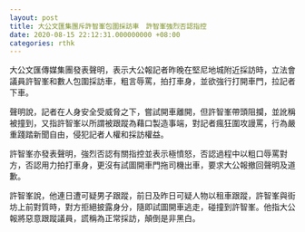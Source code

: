 ```yaml
---
layout: post
title: 大公文匯集團斥許智峯包圍採訪車　許智峯強烈否認指控
date: 2020-08-15 22:12:31.000000000 +08:00
categories: rthk
---
```


大公文匯傳媒集團發表聲明，表示大公報記者昨晚在堅尼地城附近採訪時，立法會議員許智峯和數人包圍採訪車，粗言辱罵，拍打車身，並欲強行打開車門，拉記者下車。

聲明說，記者在人身安全受威脅之下，嘗試開車離開，但許智峯帶頭阻攔，並訛稱被撞到，又指許智峯以所謂被跟蹤為藉口製造事端，對記者瘋狂圍攻謾罵，行為嚴重踐踏新聞自由，侵犯記者人權和採訪權益。

許智峯亦發表聲明，強烈否認有關指控並表示極憤怒，否認過程中以粗口辱罵對方，否認用力拍打車身，更沒有試圖開車門拖司機出車，要求大公報撤回聲明及道歉。

許智峯說，他連日遭可疑男子跟蹤，前日及昨日可疑人物以租車跟蹤，許智峯與街坊上前對質時，對方拒絕披露身分，隨即試圖開車逃走，碰撞到許智峯。他指大公報將惡意跟蹤議員，謊稱為正常採訪，顛倒是非黑白。
